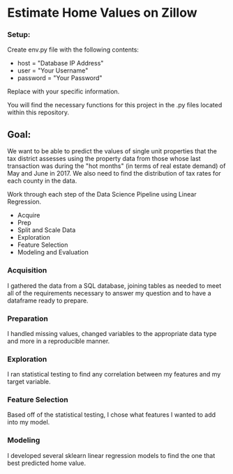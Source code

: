 # Estimate Home Values on Zillow

### Setup:

Create env.py file with the following contents:
  - host = "Database IP Address"
  - user = "Your Username"
  - password = "Your Password"
  
Replace with your specific information.

You will find the necessary functions for this project in the .py files located within this repository. 

## Goal:

We want to be able to predict the values of single unit properties that the tax district assesses using the property data from those whose last transaction was during the "hot months" (in terms of real estate demand) of May and June in 2017. We also need to find the distribution of tax rates for each county in the data.

Work through each step of the Data Science Pipeline using Linear Regression.
- Acquire
- Prep
- Split and Scale Data
- Exploration
- Feature Selection
- Modeling and Evaluation

### Acquisition
I gathered the data from a SQL database, joining tables as needed to meet all of the requirements necessary to answer my question and to have a dataframe ready to prepare.

### Preparation
I handled missing values, changed variables to the appropriate data type and more in a reproducible manner.

### Exploration
I ran statistical testing to find any correlation between my features and my target variable.

### Feature Selection
Based off of the statistical testing, I chose what features I wanted to add into my model.

### Modeling
I developed several sklearn linear regression models to find the one that best predicted home value.
